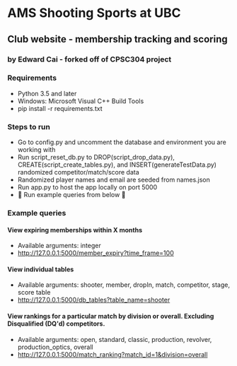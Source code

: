 # AMS Shooting Sports at UBC
## Club website - membership tracking and scoring
### by Edward Cai - forked off of CPSC304 project

### Requirements
- Python 3.5 and later
- Windows: Microsoft Visual C++ Build Tools
- pip install -r requirements.txt

### Steps to run
- Go to config.py and uncomment the database and environment you are working with
- Run script_reset_db.py to DROP(script_drop_data.py), CREATE(script_create_tables.py), and INSERT(generateTestData.py) randomized competitor/match/score data
- Randomized player names and email are seeded from names.json
- Run app.py to host the app locally on port 5000
- :stars: Run example queries from below :stars:

### Example queries
#### View expiring memberships within X months
- Available arguments: integer
- http://127.0.0.1:5000/member_expiry?time_frame=100

#### View individual tables
- Available arguments: shooter, member, dropIn, match, competitor, stage, score table
- http://127.0.0.1:5000/db_tables?table_name=shooter

#### View rankings for a particular match by division or overall. Excluding Disqualified (DQ'd) competitors.
- Available arguments: open, standard, classic, production, revolver, production_optics, overall
- http://127.0.0.1:5000/match_ranking?match_id=1&division=overall
